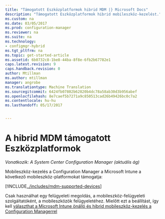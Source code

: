 ```yaml
---
title: "Támogatott Eszközplatformok hibrid MDM |} Microsoft Docs"
description: "Támogatott Eszközplatformok hibrid mobileszköz-kezelést."
ms.custom: na
ms.date: 03/05/2017
ms.prod: configuration-manager
ms.reviewer: na
ms.suite: na
ms.technology:
- configmgr-hybrid
ms.tgt_pltfrm: na
ms.topic: get-started-article
ms.assetid: 6b0732c8-1be8-44ba-8f8e-6fb2b67782e1
caps.latest.revision: 9
caps.handback.revision: 0
author: Mtillman
ms.author: mtillman
manager: angrobe
ms.translationtype: Machine Translation
ms.sourcegitcommit: 6424fb07802b62820b4dc78a58ab30d3b956abef
ms.openlocfilehash: 8e7caef5b7271a9c850513cad26b49426bc0c7a2
ms.contentlocale: hu-hu
ms.lasthandoff: 05/17/2017


---
```

# <a name="supported-device-platforms-for-hybrid-mdm"></a>A hibrid MDM támogatott Eszközplatformok

*Vonatkozik: A System Center Configuration Manager (aktuális ág)*

Mobileszköz-kezelés a Configuration Manager a Microsoft Intune a következő mobileszköz-platformokat támogatja:

[!INCLUDE[../includes/mdm-supported-devices](../includes/mdm-supported-devices.md)]

Csak használhat egy felügyeleti megoldás, a mobileszköz-felügyeleti szolgáltatóként, a mobileszközök felügyeletéhez. Mielőtt ezt a beállítást, így kell [választhat a Microsoft Intune önálló és hibrid mobileszköz-kezelés a Configuration Managerrel](../understand/choose-between-standalone-intune-and-hybrid-mobile-device-management.md)

